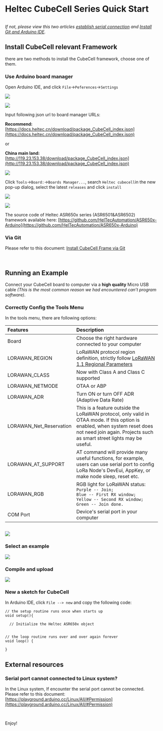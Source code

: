 # Heltec CubeCell Series Quick Start

``` Tip:: Please confirm whether the USB driver, Git and Arduino IDE has been installed correctly.

```

*If not, please view this two articles [establish serial connection](https://heltec-automation-docs.readthedocs.io/en/user_manual/establish_serial_connection) and [Install Git and Arduino IDE](https://heltec-automation-docs.readthedocs.io/en/user_manual/how_to_install_git_and_arduino).*



## Install CubeCell relevant Framework

there are two methods to install the CubeCell framework, choose one of them.

### Use Arduino board manager

Open Arduino IDE, and click `File`->`Peferences`->`Settings`

![](img/quick_start/01.png)

![](img/quick_start/02.png)

Input following json url to board manager URLs:

**Recommend:** [https://docs.heltec.cn/download/package_CubeCell_index.json](https://docs.heltec.cn/download/package_CubeCell_index.json)

or

**China main land:** [http://119.23.153.38/download/package_CubeCell_index.json](http://119.23.153.38/download/package_CubeCell_index.json)

![](img/quick_start/03.png)

Click `Tools`->`Board:`->`Boards Manager...`, search `Heltec cubecell`in the new pop-up dialog, select the latest `releases` and  click `install`

![](img/quick_start/04.png)

![](img/quick_start/05.png)

The source code of Heltec ASR650x series (ASR6501&ASR6502) framework available here: [https://github.com/HelTecAutomation/ASR650x-Arduino](https://github.com/HelTecAutomation/ASR650x-Arduino)

### Via Git

Please refer to this document: [Install CubeCell Frame via Git](https://github.com/HelTecAutomation/ASR650x-Arduino#installation-instructions)

&nbsp;


## Running an Example

Connect your CubeCell board to computer via a **high quality** Micro USB cable *(This is the most common reason we had encountered can’t program software)*. 

### Correctly Config the Tools Menu

In the tools menu, there are following options:

| Features                | Description                                                  |
| :---------------------- | :----------------------------------------------------------- |
| Board                   | Choose the right hardware connected to your computer         |
| LORAWAN_REGION          | LoRaWAN protocol region definition, strictly follow [LoRaWAN 1.1 Regional Parameters](https://lora-alliance.org/sites/default/files/2018-04/lorawantm_regional_parameters_v1.1rb_-_final.pdf) |
| LORAWAN_CLASS           | Now with Class A and Class C supported                       |
| LORAWAN_NETMODE         | OTAA or ABP                                                  |
| LORAWAN_ADR             | Turn ON or turn OFF ADR (Adaptive Data Rate)                 |
| LORAWAN_Net_Reservation | This is a feature outside the LoRaWAN protocol, only valid in OTAA mode. If this option is enabled, when system reset does not need join again. Projects such as smart street lights may be useful. |
| LORAWAN_AT_SUPPORT      | AT command will provide many useful functions, for example, users can use serial port to config LoRa Node's DevEui, AppKey, or make node sleep, reset etc. |
| LORAWAN_RGB             | RGB light for LoRaWAN status:<br />`Purple -- Join;`<br />`Blue -- First RX window;`<br />`Yellow -- Second RX window;`<br />`Green -- Join done.` |
| COM Port                | Device's serial port in your computer                        |


``` Note:: **LORAWAN_Net_Reservation:** For example, a large-scale power outage in city, when power is restored, thousands of devices are connected to the network at the same time, which may cause the LoRa gateway or server to fail. Enable this feature will avoid this situation. Enable LORAWAN_Net_Reservation must disable Frame counter (fCnt) in LoRa server.

```

![](img/quick_start/06.png)

### Select an example

![](img/quick_start/07.png)

### Compile and upload

![](img/quick_start/08.png)



### New a sketch for CubeCell

In Arduino IDE, click `File --> new` and copy the following code:

```arduino
// the setup routine runs once when starts up
void setup(){

  // Initialize the Heltec ASR650x object


// the loop routine runs over and over again forever
void loop() {

}
```

## External resources

### Serial port cannot connected to Linux system?

In the Linux system, If encounter the serial port cannot be connected. Please refer to this document:
[https://playground.arduino.cc/Linux/All/#Permission](https://playground.arduino.cc/Linux/All/#Permission)

&nbsp;

Enjoy!

